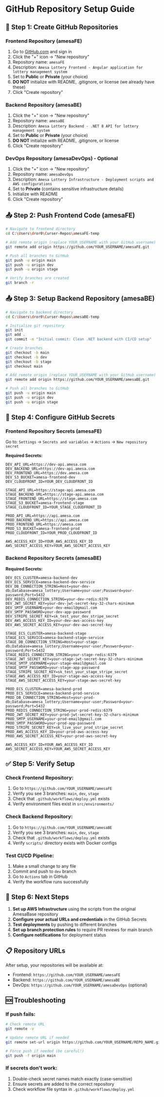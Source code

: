 # GitHub Repository Setup Guide

## 🚀 **Step 1: Create GitHub Repositories**

### **Frontend Repository (amesaFE)**
1. Go to [GitHub.com](https://github.com) and sign in
2. Click the "+" icon → "New repository"
3. Repository name: `amesaFE`
4. Description: `Amesa Lottery Frontend - Angular application for lottery management system`
5. Set to **Public** or **Private** (your choice)
6. **DO NOT** initialize with README, .gitignore, or license (we already have these)
7. Click "Create repository"

### **Backend Repository (amesaBE)**
1. Click the "+" icon → "New repository"
2. Repository name: `amesaBE`
3. Description: `Amesa Lottery Backend - .NET 8 API for lottery management system`
4. Set to **Public** or **Private** (your choice)
5. **DO NOT** initialize with README, .gitignore, or license
6. Click "Create repository"

### **DevOps Repository (amesaDevOps)** - Optional
1. Click the "+" icon → "New repository"
2. Repository name: `amesaDevOps`
3. Description: `Amesa Lottery Infrastructure - Deployment scripts and AWS configurations`
4. Set to **Private** (contains sensitive infrastructure details)
5. Initialize with README
6. Click "Create repository"

## 📤 **Step 2: Push Frontend Code (amesaFE)**

```bash
# Navigate to frontend directory
cd C:\Users\dror0\Curser-Repos\amesaFE-temp

# Add remote origin (replace YOUR_USERNAME with your GitHub username)
git remote add origin https://github.com/YOUR_USERNAME/amesaFE.git

# Push all branches to GitHub
git push -u origin main
git push -u origin dev
git push -u origin stage

# Verify branches are created
git branch -r
```

## 📤 **Step 3: Setup Backend Repository (amesaBE)**

```bash
# Navigate to backend directory
cd C:\Users\dror0\Curser-Repos\amesaBE-temp

# Initialize git repository
git init
git add .
git commit -m "Initial commit: Clean .NET backend with CI/CD setup"

# Create branches
git checkout -b main
git checkout -b dev
git checkout -b stage
git checkout main

# Add remote origin (replace YOUR_USERNAME with your GitHub username)
git remote add origin https://github.com/YOUR_USERNAME/amesaBE.git

# Push all branches to GitHub
git push -u origin main
git push -u origin dev
git push -u origin stage
```

## 🔐 **Step 4: Configure GitHub Secrets**

### **Frontend Repository Secrets (amesaFE)**

Go to: `Settings` → `Secrets and variables` → `Actions` → `New repository secret`

**Required Secrets:**
```
DEV_API_URL=https://dev-api.amesa.com
DEV_BACKEND_URL=https://dev-api.amesa.com
DEV_FRONTEND_URL=https://dev.amesa.com
DEV_S3_BUCKET=amesa-frontend-dev
DEV_CLOUDFRONT_ID=YOUR_DEV_CLOUDFRONT_ID

STAGE_API_URL=https://stage-api.amesa.com
STAGE_BACKEND_URL=https://stage-api.amesa.com
STAGE_FRONTEND_URL=https://stage.amesa.com
STAGE_S3_BUCKET=amesa-frontend-stage
STAGE_CLOUDFRONT_ID=YOUR_STAGE_CLOUDFRONT_ID

PROD_API_URL=https://api.amesa.com
PROD_BACKEND_URL=https://api.amesa.com
PROD_FRONTEND_URL=https://amesa.com
PROD_S3_BUCKET=amesa-frontend-prod
PROD_CLOUDFRONT_ID=YOUR_PROD_CLOUDFRONT_ID

AWS_ACCESS_KEY_ID=YOUR_AWS_ACCESS_KEY_ID
AWS_SECRET_ACCESS_KEY=YOUR_AWS_SECRET_ACCESS_KEY
```

### **Backend Repository Secrets (amesaBE)**

**Required Secrets:**
```
DEV_ECS_CLUSTER=amesa-backend-dev
DEV_ECS_SERVICE=amesa-backend-dev-service
DEV_DB_CONNECTION_STRING=Host=your-dev-db;Database=amesa_lottery;Username=your-user;Password=your-password;Port=5432
DEV_REDIS_CONNECTION_STRING=your-dev-redis:6379
DEV_JWT_SECRET_KEY=your-dev-jwt-secret-key-32-chars-minimum
DEV_SMTP_USERNAME=your-dev-email@gmail.com
DEV_SMTP_PASSWORD=your-dev-app-password
DEV_STRIPE_SECRET_KEY=sk_test_your_dev_stripe_secret
DEV_AWS_ACCESS_KEY_ID=your-dev-aws-access-key
DEV_AWS_SECRET_ACCESS_KEY=your-dev-aws-secret-key

STAGE_ECS_CLUSTER=amesa-backend-stage
STAGE_ECS_SERVICE=amesa-backend-stage-service
STAGE_DB_CONNECTION_STRING=Host=your-stage-db;Database=amesa_lottery;Username=your-user;Password=your-password;Port=5432
STAGE_REDIS_CONNECTION_STRING=your-stage-redis:6379
STAGE_JWT_SECRET_KEY=your-stage-jwt-secret-key-32-chars-minimum
STAGE_SMTP_USERNAME=your-stage-email@gmail.com
STAGE_SMTP_PASSWORD=your-stage-app-password
STAGE_STRIPE_SECRET_KEY=sk_test_your_stage_stripe_secret
STAGE_AWS_ACCESS_KEY_ID=your-stage-aws-access-key
STAGE_AWS_SECRET_ACCESS_KEY=your-stage-aws-secret-key

PROD_ECS_CLUSTER=amesa-backend-prod
PROD_ECS_SERVICE=amesa-backend-prod-service
PROD_DB_CONNECTION_STRING=Host=your-prod-db;Database=amesa_lottery;Username=your-user;Password=your-password;Port=5432
PROD_REDIS_CONNECTION_STRING=your-prod-redis:6379
PROD_JWT_SECRET_KEY=your-prod-jwt-secret-key-32-chars-minimum
PROD_SMTP_USERNAME=your-prod-email@gmail.com
PROD_SMTP_PASSWORD=your-prod-app-password
PROD_STRIPE_SECRET_KEY=sk_live_your_prod_stripe_secret
PROD_AWS_ACCESS_KEY_ID=your-prod-aws-access-key
PROD_AWS_SECRET_ACCESS_KEY=your-prod-aws-secret-key

AWS_ACCESS_KEY_ID=YOUR_AWS_ACCESS_KEY_ID
AWS_SECRET_ACCESS_KEY=YOUR_AWS_SECRET_ACCESS_KEY
```

## ✅ **Step 5: Verify Setup**

### **Check Frontend Repository:**
1. Go to `https://github.com/YOUR_USERNAME/amesaFE`
2. Verify you see 3 branches: `main`, `dev`, `stage`
3. Check that `.github/workflows/deploy.yml` exists
4. Verify environment files exist in `src/environments/`

### **Check Backend Repository:**
1. Go to `https://github.com/YOUR_USERNAME/amesaBE`
2. Verify you see 3 branches: `main`, `dev`, `stage`
3. Check that `.github/workflows/deploy.yml` exists
4. Verify `scripts/` directory exists with Docker configs

### **Test CI/CD Pipeline:**
1. Make a small change to any file
2. Commit and push to `dev` branch
3. Go to `Actions` tab in GitHub
4. Verify the workflow runs successfully

## 🎯 **Step 6: Next Steps**

1. **Set up AWS Infrastructure** using the scripts from the original AmesaBase repository
2. **Configure your actual URLs and credentials** in the GitHub Secrets
3. **Test deployments** by pushing to different branches
4. **Set up branch protection rules** to require PR reviews for main branch
5. **Configure notifications** for deployment status

## 📋 **Repository URLs**

After setup, your repositories will be available at:
- Frontend: `https://github.com/YOUR_USERNAME/amesaFE`
- Backend: `https://github.com/YOUR_USERNAME/amesaBE`
- DevOps: `https://github.com/YOUR_USERNAME/amesaDevOps` (optional)

## 🆘 **Troubleshooting**

### **If push fails:**
```bash
# Check remote URL
git remote -v

# Update remote URL if needed
git remote set-url origin https://github.com/YOUR_USERNAME/REPO_NAME.git

# Force push if needed (be careful!)
git push -f origin main
```

### **If secrets don't work:**
1. Double-check secret names match exactly (case-sensitive)
2. Ensure secrets are added to the correct repository
3. Check workflow file syntax in `.github/workflows/deploy.yml`
